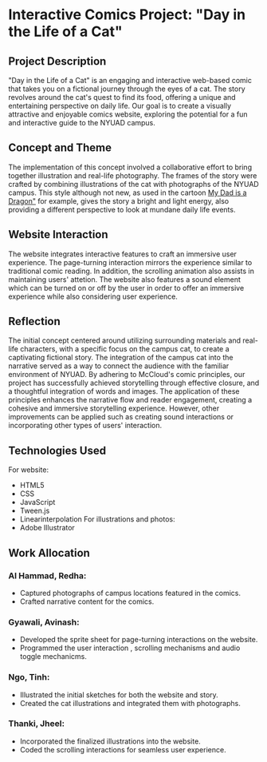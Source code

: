 # Interactive Comics Project: "Day in the Life of a Cat"

## Project Description
"Day in the Life of a Cat" is an engaging and interactive web-based comic that takes you on a fictional journey through the eyes of a cat. The story revolves around the cat's quest to find its food, offering a unique and entertaining perspective on daily life. Our goal is to create a visually attractive and enjoyable comics website, exploring the potential for a fun and interactive guide to the NYUAD campus.

## Concept and Theme
The implementation of this concept involved a collaborative effort to bring together illustration and real-life photography. The frames of the story were crafted by combining illustrations of the cat with photographs of the NYUAD campus. This style although not new, as used in the cartoon <a href="https://www.youtube.com/channel/UChILaL0YhYvUS8UGBMMROWw">My Dad is a Dragon"</a> for example, gives the story a bright and light energy, also providing a different perspective to look at mundane daily life events.

## Website Interaction
The website integrates interactive features to craft an immersive user experience. The page-turning interaction mirrors the experience similar to traditional comic reading. In addition, the scrolling animation also assists in maintaining users' attetion. The website also features a sound element which can be turned on or off by the user in order to offer an immersive experience while also considering user experience.

## Reflection
The initial concept centered around utilizing surrounding materials and real-life characters, with a specific focus on the campus cat, to create a captivating fictional story. The integration of the campus cat into the narrative served as a way to connect the audience with the familiar environment of NYUAD. By adhering to McCloud's comic principles, our project has successfully achieved storytelling through effective closure, and a thoughtful integration of words and images. The application of these principles enhances the narrative flow and reader engagement, creating a cohesive and immersive storytelling experience. However, other improvements can be applied such as creating sound interactions or incorporating other types of users' interaction.

## Technologies Used
For website: 
- HTML5
- CSS
- JavaScript
- Tween.js
- Linearinterpolation
For illustrations and photos:
- Adobe Illustrator

## Work Allocation
### Al Hammad, Redha: 
- Captured photographs of campus locations featured in the comics.
- Crafted narrative content for the comics.
### Gyawali, Avinash:
- Developed the sprite sheet for page-turning interactions on the website.
- Programmed the user interaction , scrolling mechanisms and audio toggle mechanicms.
### Ngo, Tinh: 
- Illustrated the initial sketches for both the website and story.
- Created the cat illustrations and integrated them with photographs.
### Thanki, Jheel: 
- Incorporated the finalized illustrations into the website.
- Coded the scrolling interactions for seamless user experience.

